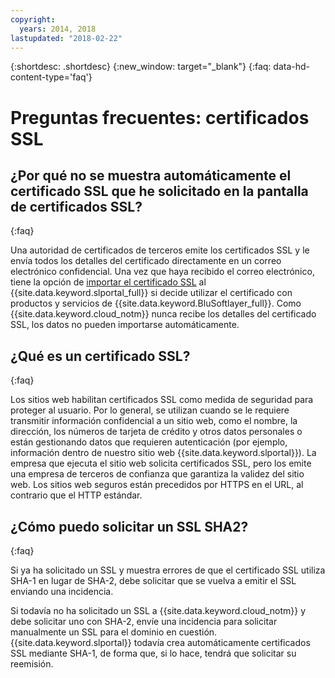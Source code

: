 ```yaml
---
copyright:
  years: 2014, 2018
lastupdated: "2018-02-22"
---
```


{:shortdesc: .shortdesc}
{:new_window: target="_blank"}
{:faq: data-hd-content-type='faq'}

<a name="top"></a>
# Preguntas frecuentes: certificados SSL

## ¿Por qué no se muestra automáticamente el certificado SSL que he solicitado en la pantalla de certificados SSL?
{:faq}

Una autoridad de certificados de terceros emite los certificados SSL y le envía todos los detalles del certificado directamente en un correo electrónico confidencial. Una vez que haya recibido el correo electrónico, tiene la opción de [importar el certificado SSL](import-ssl-certificate.html) al {{site.data.keyword.slportal_full}} si decide utilizar el certificado con productos y servicios de {{site.data.keyword.BluSoftlayer_full}}. Como {{site.data.keyword.cloud_notm}} nunca recibe los detalles del certificado SSL, los datos no pueden importarse automáticamente.

## ¿Qué es un certificado SSL?
{:faq}

Los sitios web habilitan certificados SSL como medida de seguridad para proteger al usuario. Por lo general, se utilizan cuando se le requiere transmitir información confidencial a un sitio web, como el nombre, la dirección, los números de tarjeta de crédito y otros datos personales o están gestionando datos que requieren autenticación (por ejemplo, información dentro de nuestro sitio web {{site.data.keyword.slportal}}). La empresa que ejecuta el sitio web solicita certificados SSL, pero los emite una empresa de terceros de confianza que garantiza la validez del sitio web. Los sitios web seguros están precedidos por HTTPS en el URL, al contrario que el HTTP estándar.

## ¿Cómo puedo solicitar un SSL SHA2?
{:faq}

Si ya ha solicitado un SSL y muestra errores de que el certificado SSL utiliza SHA-1 en lugar de SHA-2, debe solicitar que se vuelva a emitir el SSL enviando una incidencia.

Si todavía no ha solicitado un SSL a {{site.data.keyword.cloud_notm}} y debe solicitar uno con SHA-2, envíe una incidencia para solicitar manualmente un SSL para el dominio en cuestión. {{site.data.keyword.slportal}} todavía crea automáticamente certificados SSL mediante SHA-1, de forma que, si lo hace, tendrá que solicitar su reemisión.
